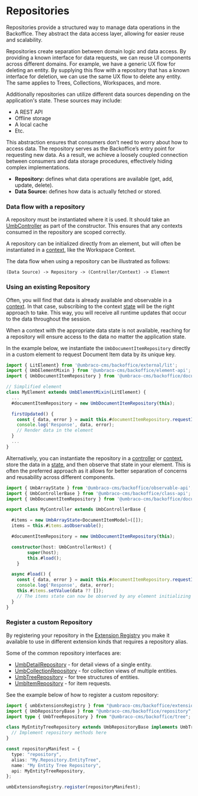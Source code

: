 # Repositories
Repositories provide a structured way to manage data operations in the Backoffice. They abstract the data access layer, allowing for easier reuse and scalability.

Repositories create separation between domain logic and data access. By providing a known interface for data requests, we can reuse UI components across different domains. For example, we have a generic UX flow for deleting an entity. By supplying this flow with a repository that has a known interface for deletion, we can use the same UX flow to delete any entity. The same applies to Trees, Collections, Workspaces, and more.

Additionally repositories can utilize different data sources depending on the application's state. These sources may include:

* A REST API
* Offline storage
* A local cache
* Etc.

This abstraction ensures that consumers don’t need to worry about how to access data. The repository serves as the Backoffice’s entry point for requesting new data. As a result, we achieve a loosely coupled connection between consumers and data storage procedures, effectively hiding complex implementations.

* **Repository:** defines what data operations are available (get, add, update, delete).
* **Data Source:** defines how data is actually fetched or stored.

### Data flow with a repository <a href="#data-flow-with-a-repository" id="data-flow-with-a-repository"></a>

A repository must be instantiated where it is used. It should take an [UmbController](../../umbraco-controller/README.md) as part of the constructor. This ensures that any contexts consumed in the repository are scoped correctly.

A repository can be initialized directly from an element, but will often be instantiated in a [context](../../context-api/README.md), like the Workspace Context.

The data flow when using a repository can be illustrated as follows:

```text
(Data Source) -> Repository -> (Controller/Context) -> Element
```

### Using an existing Repository <a href="#using-a-repository" id="using-a-repository"></a>

Often, you will find that data is already available and observable in a [context](./contexts/README.md). In that case, subscribing to the context [state](./states.md) will be the right approach to take. This way, you will receive all runtime updates that occur to the data throughout the session.

When a context with the appropriate data state is not available, reaching for a repository will ensure access to the data no matter the application state.

In the example below, we instantiate the `UmbDocumentItemRepository` directly in a custom element to request Document Item data by its unique key.

```typescript
import { LitElement} from '@umbraco-cms/backoffice/external/lit';
import { UmbElementMixin } from '@umbraco-cms/backoffice/element-api';
import { UmbDocumentItemRepository } from '@umbraco-cms/backoffice/document';

// Simplified element
class MyElement extends UmbElementMixin(LitElement) {
  ...
  #documentItemRepository = new UmbDocumentItemRepository(this);

  firstUpdated() {
    const { data, error } = await this.#documentItemRepository.requestItems(['some-unique-key', 'another-unique-key']);
    console.log('Response', data, error);
    // Render data in the element
  }
  ...
}
```

Alternatively, you can instantiate the repository in a [controller](..) or [context](../../context-api/README.md), store the data in a [state](../states.md), and then observe that state in your element. This is often the preferred approach as it allows for better separation of concerns and reusability across different components.

```typescript
import { UmbArrayState } from '@umbraco-cms/backoffice/observable-api';
import { UmbControllerBase } from '@umbraco-cms/backoffice/class-api';
import { UmbDocumentItemRepository } from '@umbraco-cms/backoffice/document';

export class MyController extends UmbControllerBase {

  #items = new UmbArrayState<DocumentItemModel>([]);
  items = this.#items.asObservable();

  #documentItemRepository = new UmbDocumentItemRepository(this);

  constructor(host: UmbControllerHost) {
		super(host);
		this.#load();
	}

  async #load() {
    const { data, error } = await this.#documentItemRepository.requestItems(['some-unique-key', 'another-unique-key']);
    console.log('Response', data, error);
    this.#items.setValue(data ?? []);
    // The items state can now be observed by any element initializing this controller
  }
}
```


### Register a custom Repository <a href="#register-a-custom-repository" id="register-a-custom-repository"></a>

By registering your repository in the [Extension Registry](../../extension-registry/README.md) you make it available to use in different extension kinds that requires a repository alias.

Some of the common repository interfaces are:
* [UmbDetailRepository](./repository-types/detail-repository.md) - for detail views of a single entity.
* [UmbCollectionRepository](./repository-types/collection-repository.md) - for collection views of multiple entities.
* [UmbTreeRepository](./repository-types/tree-repository.md) - for tree structures of entities.
* [UmbItemRepository](./repository-types/item-repository.md) - for item requests.

See the example below of how to register a custom repository:

```typescript
import { umbExtensionsRegistry } from "@umbraco-cms/backoffice/extension-registry";
import { UmbRepositoryBase } from "@umbraco-cms/backoffice/repository";
import type { UmbTreeRepository } from "@umbraco-cms/backoffice/tree";

class MyEntityTreeRepository extends UmbRepositoryBase implements UmbTreeRepository {
  // Implement repository methods here
}

const repositoryManifest = {
  type: "repository",
  alias: "My.Repository.EntityTree",
  name: "My Entity Tree Repository",
  api: MyEntityTreeRepository,
};

umbExtensionsRegistry.register(repositoryManifest);
```

